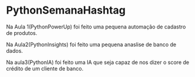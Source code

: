 # PythonSemanaHashtag

Na Aula 1(PythonPowerUp) foi feito uma pequena automação de cadastro de produtos.

Na Aula2(PythonInsights) foi feito uma pequena anaslise de banco de dados.

Na aula3(PythonIA) foi feito uma IA que seja capaz de nos dizer o score de crédito de um cliente de banco.
